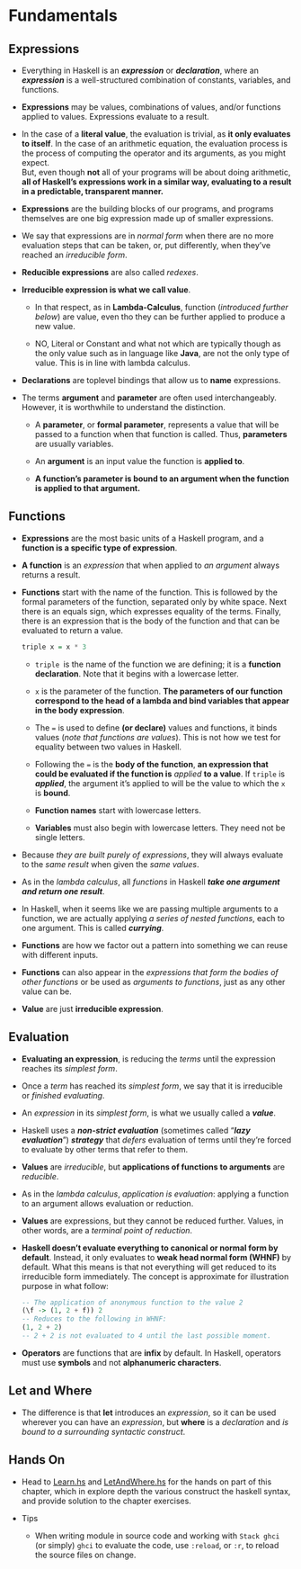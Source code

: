 # Fundamentals


## Expressions


- Everything in Haskell is an **_expression_** or **_declaration_**, where an **_expression_** is a well-structured combination of constants, variables, and functions.


- **Expressions** may be values, combinations of values, and/or functions applied to values. Expressions evaluate to a result. 


- In the case of a **literal value**, the evaluation is trivial, as **it only evaluates to itself**. In the case of an arithmetic equation, the evaluation process is the process of computing the operator and its arguments, as you might expect.  
  But, even though **not** all of your programs will be about doing arithmetic, **all of Haskell’s expressions work in a similar way, evaluating to a result in a predictable, transparent manner.**

  
- **Expressions** are the building blocks of our programs, and programs themselves are one big expression made up of smaller expressions.


- We say that expressions are in _normal form_ when there are no more evaluation steps that can be taken, or, put differently, when they’ve reached an _irreducible form_.


- **Reducible expressions** are also called _redexes_.


- **Irreducible expression is what we call value**. 

  - In that respect, as in **Lambda-Calculus**, function (_introduced further below_) are value, even tho they can be further applied to produce a new value.
  
  - NO, Literal or Constant and what not which are typically though as the only value such as in language like **Java**, are not the only type of value. This is in line with lambda calculus.


- **Declarations** are toplevel bindings that allow us to **name** expressions.


- The terms **argument** and **parameter** are often used interchangeably. However, it is worthwhile to understand the distinction. 

  - A **parameter**, or **formal parameter**, represents a value that will be passed to a function when that function is called. Thus, **parameters** are usually variables.
  
  - An **argument** is an input value the function is **applied to**.
  
  - **A function’s parameter is bound to an argument when the function is applied to that argument.**




## Functions

- **Expressions** are the most basic units of a Haskell program, and a **function is a specific type of expression**.

- **A function** is an _expression_ that when applied to _an argument_ always returns a result.

- **Functions** start with the name of the function. This is followed by the formal parameters of the function, separated only by white space. Next there is an equals sign, which expresses equality of the terms. Finally, there is an expression that is the body of the function and that can be evaluated to return a value.

    ```haskell
    triple x = x * 3
    ```

    - `triple `is the name of the function we are defining; it is a **function declaration**. Note that it begins with a lowercase letter. 
  
    - `x` is the parameter of the function. **The parameters of our function correspond to the head of a lambda and bind variables that appear in the body expression**. 
  
    - The `=` is used to define **(or declare)** values and functions, it binds values (_note that functions are values_). This is not how we test for equality between two values in Haskell. 
  
    - Following the `=` is the **body of the function**, **an expression that could be evaluated if the function is** _applied_ **to a value**. If `triple` is **_applied_**, the argument it’s applied to will be the value to which the `x` is **bound**.
  
    - **Function names** start with lowercase letters.
  
    - **Variables** must also begin with lowercase letters. They need not be single letters.

    
- Because _they are built purely of expressions_, they will always evaluate to the _same result_ when given the _same values_.


- As in the _lambda calculus_, all _functions_ in Haskell **_take one argument and return one result_**. 


- In Haskell, when it seems like we are passing multiple arguments to a function, we are actually applying _a series of nested functions_, each to one argument. This is called **_currying_**.


- **Functions** are how we factor out a pattern into something we can reuse with different inputs.


- **Functions** can also appear in the _expressions that form the bodies of other functions_ or be used as _arguments to functions_, just as any other value can be.


- **Value** are just **irreducible expression**.


## Evaluation


- **Evaluating an expression**, is reducing the _terms_ until the expression reaches its _simplest form_. 


- Once a _term_ has reached its _simplest form_, we say that it is irreducible or _finished evaluating_. 


- An _expression_ in its _simplest form_, is what we usually called a **_value_**.


- Haskell uses a **_non-strict evaluation_** (sometimes called “_**lazy evaluation**_”) **_strategy_** that _defers_ evaluation of terms until they’re forced to evaluate by other terms that refer to them.


- **Values** are _irreducible_, but **applications of functions to arguments** are _reducible_.


- As in the _lambda calculus_, _application is evaluation_: applying a function to an argument allows evaluation or reduction.


- **Values** are expressions, but they cannot be reduced further. Values, in other words, are a _terminal point of reduction_.

- **Haskell doesn’t evaluate everything to canonical or normal form by default**. Instead, it only evaluates to **weak head normal form (WHNF)** by default. What this means is that not everything will get reduced to its irreducible form immediately. The concept is approximate for illustration purpose in what follow:

    ```haskell
    -- The application of anonymous function to the value 2
    (\f -> (1, 2 + f)) 2 
    -- Reduces to the following in WHNF: 
    (1, 2 + 2)
    -- 2 + 2 is not evaluated to 4 until the last possible moment.
    ```

- **Operators** are functions that are **infix** by default. In Haskell, operators must use **symbols** and not **alphanumeric characters**.




## Let and Where

- The difference is that **let** introduces an _expression_, so it can be used wherever you can have an _expression_, but **where** is a _declaration_ and _is bound to a surrounding syntactic construct_.

## Hands On

- Head to [Learn.hs](src/Learn.hs) and [LetAndWhere.hs](src/LetAndWhere.hs) for the hands on part of this chapter, which in explore depth the various construct the haskell syntax, and provide solution to the chapter exercises.

- Tips
  - When writing module in source code and working with `Stack ghci` (or simply) `ghci` to evaluate the code, use `:reload`, or `:r`, to reload the source files on change.








 
